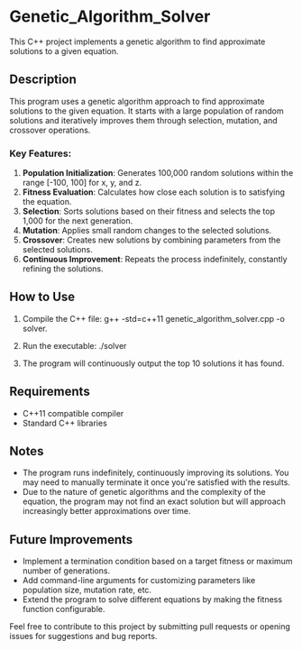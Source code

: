 # Genetic_Algorithm_Solver
This C++ project implements a genetic algorithm to find approximate solutions to a given equation.


## Description

This program uses a genetic algorithm approach to find approximate solutions to the given equation. It starts with a large population of random solutions and iteratively improves them through selection, mutation, and crossover operations.

### Key Features:

1. **Population Initialization**: Generates 100,000 random solutions within the range [-100, 100] for x, y, and z.
2. **Fitness Evaluation**: Calculates how close each solution is to satisfying the equation.
3. **Selection**: Sorts solutions based on their fitness and selects the top 1,000 for the next generation.
4. **Mutation**: Applies small random changes to the selected solutions.
5. **Crossover**: Creates new solutions by combining parameters from the selected solutions.
6. **Continuous Improvement**: Repeats the process indefinitely, constantly refining the solutions.

## How to Use

1. Compile the C++ file:
g++ -std=c++11 genetic_algorithm_solver.cpp -o solver.

2. Run the executable:
./solver

3. The program will continuously output the top 10 solutions it has found.

## Requirements

- C++11 compatible compiler
- Standard C++ libraries

## Notes

- The program runs indefinitely, continuously improving its solutions. You may need to manually terminate it once you're satisfied with the results.
- Due to the nature of genetic algorithms and the complexity of the equation, the program may not find an exact solution but will approach increasingly better approximations over time.

## Future Improvements

- Implement a termination condition based on a target fitness or maximum number of generations.
- Add command-line arguments for customizing parameters like population size, mutation rate, etc.
- Extend the program to solve different equations by making the fitness function configurable.

Feel free to contribute to this project by submitting pull requests or opening issues for suggestions and bug reports.
